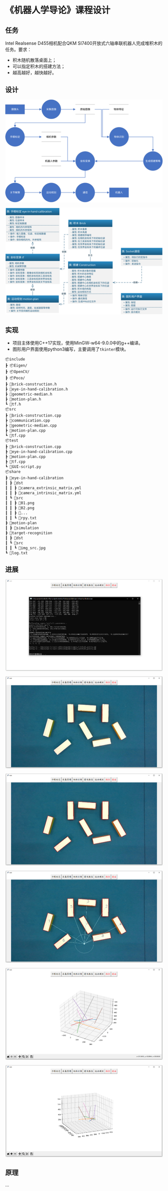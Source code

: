 # 《机器人学导论》课程设计

## 任务

Intel Realsense D455相机配合QKM SI7400开放式六轴串联机器人完成堆积木的任务。要求：

- 积木随机散落桌面上；
- 可以指定积木的搭建方法；
- 越高越好，越快越好。

## 设计

<img src="share/docs/graphics/UML数据流图.svg" style="zoom:150%;" />



![](share/docs/graphics/UML类图.svg)

## 实现

- 项目主体使用C++17实现，使用MinGW-w64-9.0.0中的g++编译。
- 图形用户界面使用python3编写，主要调用了`tkinter`模块。

```
📦include
┣ 📦Eigen/
┣ 📦OpenCV/
┣ 📦Poco/
┣ 📜brick-construction.h
┣ 📜eye-in-hand-calibration.h
┣ 📜geometric-median.h
┣ 📜motion-plan.h
┗ 📜tf.h
📦src
┣ 📜brick-construction.cpp
┣ 📜communication.cpp
┣ 📜geometric-median.cpp
┣ 📜motion-plan.cpp
┗ 📜tf.cpp
📦test
┣ 📜brick-construction.cpp
┣ 📜eye-in-hand-calibration.cpp
┣ 📜motion-plan.cpp
┣ 📜tf.cpp
┗ 📜GUI-script.py
📦share
┣ 📂eye-in-hand-calibration
┃ ┣ 📂dst
┃ ┃ ┣ 📜camera_extrinsic_matrix.yml
┃ ┃ ┣ 📜camera_intrinsic_matrix.yml
┃ ┗ 📂src
┃ ┃ ┣ 📜01.png
┃ ┃ ┣ 📜02.png
┃ ┃ ┣ 📜...
┃ ┃ ┗ 📜rpy.txt
┣ 📂motion-plan
┃ ┣ 📂simulation
┣ 📂target-recognition
┃ ┣ 📂dst
┃ ┗ 📂src
┃ ┃ ┗ 📜img_src.jpg
┗ 📜log.txt
```



## 进展

![ ](share/docs/graphics/手眼标定.png)



![](share/docs/graphics/采集图像.png)

![](share/docs/graphics/物体识别.png)

![](share/docs/graphics/最优路径.png)



![](share/docs/graphics/运动规划_1.png)

![](share/docs/graphics/运动规划_2.png)

## 原理

…